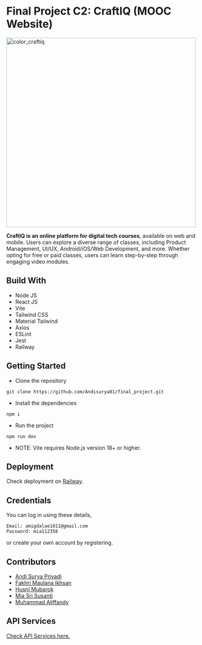 # Final Project C2: CraftIQ (MOOC Website)

<img width="500" alt="color_craftiq" src="https://github.com/Andisurya01/final_project/assets/140586027/5ea7f58b-57fd-428a-8fd7-45c92e8d1c10">

**CraftIQ is an online platform for digital tech courses**, available on web and mobile. Users can explore a diverse range of classes, including Product Management, UI/UX, Android/iOS/Web Development, and more. Whether opting for free or paid classes, users can learn step-by-step through engaging video modules.

## Build With
- Node JS
- React JS
- Vite
- Tailwind CSS
- Material Tailwind
- Axios
- ESLint
- Jest
- Railway

## Getting Started
- Clone the repository
```
git clone https://github.com/Andisurya01/final_project.git
```
- Install the dependencies
```
npm i
```
- Run the project
```
npm run dev
```
- NOTE: Vite requires Node.js version 18+ or higher.

## Deployment
Check deployment on [Railway](https://craftiq.up.railway.app).

## Credentials
You can log in using these details,
```
Email: amigdalae1011@gmail.com
Password: mia112358
```
or create your own account by registering.

## Contributors
- [Andi Surya Priyadi](https://github.com/Andisurya01/)
- [Fakhri Maulana Ikhsan](https://github.com/fkhrmln)
- [Husni Mubarok](https://github.com/HusniCasela)
- [Mia Sri Susanti](https://github.com/miasrisusanti)
- [Muhammad Aliffandy](https://github.com/MuhammadAliffandy)

## API Services
[Check API Services here.](https://github.com/MuhammadAliffandy/Binar-Project)
